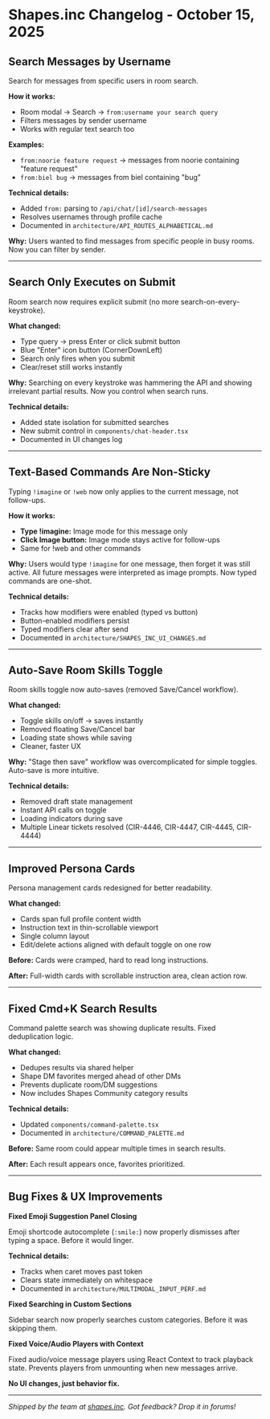 # Shapes.inc Changelog - October 15, 2025

## Search Messages by Username

Search for messages from specific users in room search.

**How it works:**
- Room modal → Search → `from:username your search query`
- Filters messages by sender username
- Works with regular text search too

**Examples:**
- `from:noorie feature request` → messages from noorie containing "feature request"
- `from:biel bug` → messages from biel containing "bug"

**Technical details:**
- Added `from:` parsing to `/api/chat/[id]/search-messages`
- Resolves usernames through profile cache
- Documented in `architecture/API_ROUTES_ALPHABETICAL.md`

**Why:**
Users wanted to find messages from specific people in busy rooms. Now you can filter by sender.

---

## Search Only Executes on Submit

Room search now requires explicit submit (no more search-on-every-keystroke).

**What changed:**
- Type query → press Enter or click submit button
- Blue "Enter" icon button (CornerDownLeft)
- Search only fires when you submit
- Clear/reset still works instantly

**Why:**
Searching on every keystroke was hammering the API and showing irrelevant partial results. Now you control when search runs.

**Technical details:**
- Added state isolation for submitted searches
- New submit control in `components/chat-header.tsx`
- Documented in UI changes log

---

## Text-Based Commands Are Non-Sticky

Typing `!imagine` or `!web` now only applies to the current message, not follow-ups.

**How it works:**
- **Type !imagine:** Image mode for this message only
- **Click Image button:** Image mode stays active for follow-ups
- Same for !web and other commands

**Why:**
Users would type `!imagine` for one message, then forget it was still active. All future messages were interpreted as image prompts. Now typed commands are one-shot.

**Technical details:**
- Tracks how modifiers were enabled (typed vs button)
- Button-enabled modifiers persist
- Typed modifiers clear after send
- Documented in `architecture/SHAPES_INC_UI_CHANGES.md`

---

## Auto-Save Room Skills Toggle

Room skills toggle now auto-saves (removed Save/Cancel workflow).

**What changed:**
- Toggle skills on/off → saves instantly
- Removed floating Save/Cancel bar
- Loading state shows while saving
- Cleaner, faster UX

**Why:**
"Stage then save" workflow was overcomplicated for simple toggles. Auto-save is more intuitive.

**Technical details:**
- Removed draft state management
- Instant API calls on toggle
- Loading indicators during save
- Multiple Linear tickets resolved (CIR-4446, CIR-4447, CIR-4445, CIR-4444)

---

## Improved Persona Cards

Persona management cards redesigned for better readability.

**What changed:**
- Cards span full profile content width
- Instruction text in thin-scrollable viewport
- Single column layout
- Edit/delete actions aligned with default toggle on one row

**Before:** Cards were cramped, hard to read long instructions.

**After:** Full-width cards with scrollable instruction area, clean action row.

---

## Fixed Cmd+K Search Results

Command palette search was showing duplicate results. Fixed deduplication logic.

**What changed:**
- Dedupes results via shared helper
- Shape DM favorites merged ahead of other DMs
- Prevents duplicate room/DM suggestions
- Now includes Shapes Community category results

**Technical details:**
- Updated `components/command-palette.tsx`
- Documented in `architecture/COMMAND_PALETTE.md`

**Before:** Same room could appear multiple times in search results.

**After:** Each result appears once, favorites prioritized.

---

## Bug Fixes & UX Improvements

**Fixed Emoji Suggestion Panel Closing**

Emoji shortcode autocomplete (`:smile:`) now properly dismisses after typing a space. Before it would linger.

**Technical details:**
- Tracks when caret moves past token
- Clears state immediately on whitespace
- Documented in `architecture/MULTIMODAL_INPUT_PERF.md`

**Fixed Searching in Custom Sections**

Sidebar search now properly searches custom categories. Before it was skipping them.

**Fixed Voice/Audio Players with Context**

Fixed audio/voice message players using React Context to track playback state. Prevents players from unmounting when new messages arrive.

**No UI changes, just behavior fix.**

---

*Shipped by the team at [shapes.inc](http://shapes.inc). Got feedback? Drop it in forums!*